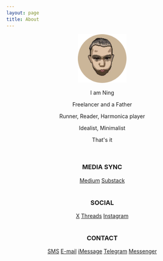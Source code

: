 ```yaml
---
layout: page
title: About
---
```


<center>

<img src="assets/AVA.png" width="128" height="128">

<br>

<p>I am Ning</p>
<p>Freelancer and a Father</p>
<p>Runner, Reader, Harmonica player</p>
<p>Idealist, Minimalist</p>
<p>That's it</p>

<br>

<p><b><h3>MEDIA SYNC</h3></b></p>
<a href="https://medium.com/@nyq">Medium</a>
<a href="https://substack.com/@ningyiqin/posts">Substack</a>

<br>
<br>

<p><b><h3>SOCIAL</h3></b></p>
<a href="https://x.com/ningyiqin">X</a>
<a href="https://www.threads.net/@ningyiqin">Threads</a>
<a href="https://www.instagram.com/ningyiqin/">Instagram</a>

<br>
<br>

<p><b><h3>CONTACT</h3></b></p>
<a href="sms:+8618523795271">SMS</a>
<a href="mailto:ningyiqin@gmail.com">E-mail</a>
<a href="sms:nyq@outlook.com">iMessage</a>
<a href="https://t.me/nz9079">Telegram</a>
<a href="https://m.me/ningyiqin">Messenger</a>